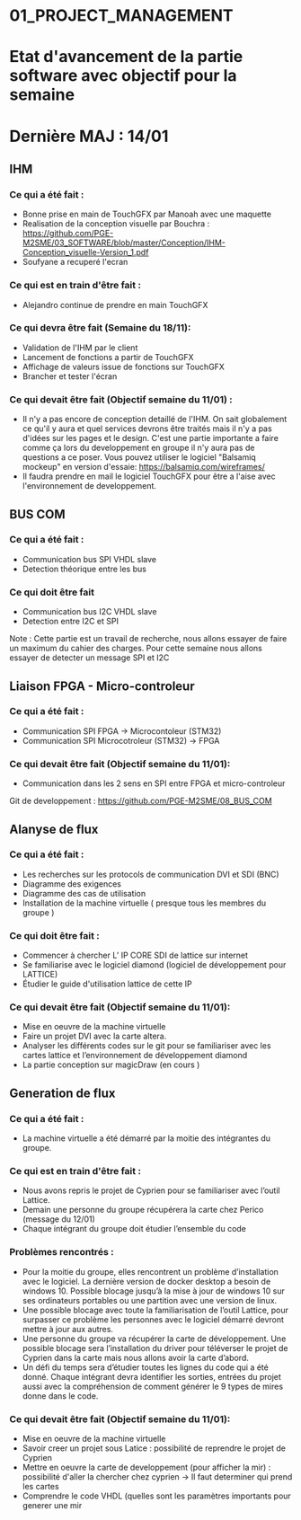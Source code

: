 # 01_PROJECT_MANAGEMENT

# Etat d'avancement de la partie software avec objectif pour la semaine
# Dernière MAJ : 14/01

## IHM

### Ce qui a été fait :
- Bonne prise en main de TouchGFX par Manoah avec une maquette 
- Realisation de la conception visuelle par Bouchra : https://github.com/PGE-M2SME/03_SOFTWARE/blob/master/Conception/IHM-Conception_visuelle-Version_1.pdf
- Soufyane a recuperé l'ecran

### Ce qui est en train d'être fait :
- Alejandro continue de prendre en main TouchGFX

### Ce qui devra être fait (Semaine du 18/11):
- Validation de l'IHM par le client
- Lancement de fonctions a partir de TouchGFX
- Affichage de valeurs issue de fonctions sur TouchGFX
- Brancher et tester l'écran

### Ce qui devait être fait (Objectif semaine du 11/01) :
-  Il n'y a pas encore de conception detaillé de l'IHM. On sait globalement ce qu'il y aura et quel services devrons être traités mais il n'y a pas d'idées sur les pages et le design. C'est une partie importante a faire comme ça lors du developpement en groupe il n'y aura pas de questions a ce poser.
Vous pouvez utiliser le logiciel "Balsamiq mockeup" en version d'essaie:
https://balsamiq.com/wireframes/
- Il faudra prendre en mail le logiciel TouchGFX pour être a l'aise avec l'environnement de developpement.

## BUS COM

### Ce qui a été fait :
- Communication bus SPI VHDL slave
- Detection théorique entre les bus

### Ce qui doit être fait
- Communication bus I2C VHDL slave
- Detection entre I2C et SPI

Note : Cette partie est un travail de recherche, nous allons essayer de faire un maximum du cahier des charges. Pour cette semaine nous allons essayer de detecter un message SPI et I2C

## Liaison FPGA - Micro-controleur

### Ce qui a été fait :
- Communication SPI FPGA -> Microcontoleur (STM32)
- Communication SPI Microcotroleur (STM32) -> FPGA

### Ce qui devait être fait (Objectif semaine du 11/01):
- Communication dans les 2 sens en SPI entre FPGA et micro-controleur

Git de developpement : https://github.com/PGE-M2SME/08_BUS_COM

## Alanyse de flux

### Ce qui a été fait :
- Les recherches sur les protocols de communication DVI et SDI (BNC)
- Diagramme des exigences
- Diagramme des cas de utilisation
- Installation de la machine virtuelle ( presque tous les membres du groupe )

### Ce qui doit être fait :
- Commencer à chercher L’ IP CORE SDI de lattice sur internet
- Se familiarise avec le logiciel diamond (logiciel de développement pour LATTICE)
- Étudier le guide d'utilisation lattice de cette IP

### Ce qui devait être fait (Objectif semaine du 11/01):
- Mise en oeuvre de la machine virtuelle
- Faire un projet DVI avec la carte altera. 
- Analyser les différents codes sur le git pour se familiariser avec les cartes lattice et l’environnement de développement diamond
- La partie conception sur magicDraw (en cours )

## Generation de flux

### Ce qui a été fait :
- La machine virtuelle a été démarré par la moitie des intégrantes du groupe.

### Ce qui est en train d'être fait :
- Nous avons repris le projet de Cyprien pour se familiariser avec l’outil Lattice.
- Demain une personne du groupe récupérera la carte chez Perico (message du 12/01)
- Chaque intégrant du groupe doit étudier l’ensemble du code

### Problèmes rencontrés :
- Pour la moitie du groupe, elles rencontrent un problème d’installation avec le logiciel. La dernière version de docker desktop a besoin de windows 10. Possible blocage jusqu’à la mise à jour de windows 10 sur ses ordinateurs portables ou une partition avec une version de linux.
- Une possible blocage avec toute la familiarisation de l’outil Lattice, pour surpasser ce problème les personnes avec le logiciel démarré devront mettre à jour aux autres.
-	Une personne du groupe va récupérer la carte de développement. Une possible blocage sera l’installation du driver pour téléverser le projet de Cyprien dans la carte mais nous allons avoir la carte d’abord.
-	Un défi du temps sera d’étudier toutes les lignes du code qui a été donné. Chaque intégrant devra identifier les sorties, entrées du projet aussi avec la compréhension de comment générer le 9 types de mires donne dans le code.

### Ce qui devait être fait (Objectif semaine du 11/01):
- Mise en oeuvre de la machine virtuelle
- Savoir creer un projet sous Latice : possibilité de reprendre le projet de Cyprien
- Mettre en oeuvre la carte de developpement (pour afficher la mir) : possibilité d'aller la chercher chez cyprien
-> Il faut determiner qui prend les cartes
- Comprendre le code VHDL (quelles sont les paramètres importants pour generer une mir


